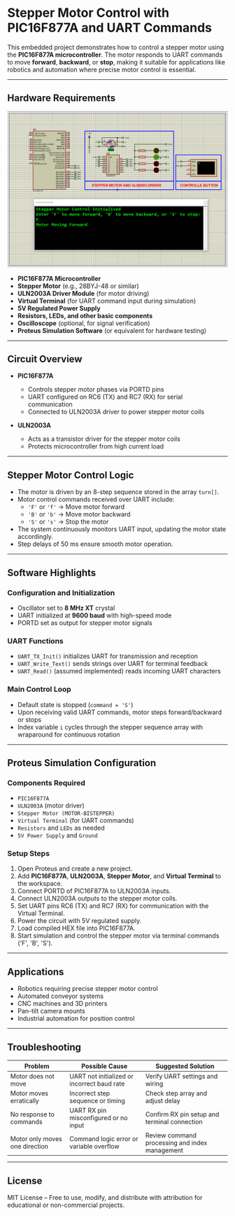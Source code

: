 # Stepper Motor Control with PIC16F877A and UART Commands

This embedded project demonstrates how to control a stepper motor using the **PIC16F877A microcontroller**. The motor responds to UART commands to move **forward**, **backward**, or **stop**, making it suitable for applications like robotics and automation where precise motor control is essential.

---

## Hardware Requirements
![PIC16F877A Stepper Motor Circuit](circuit.png)

- **PIC16F877A Microcontroller**  
- **Stepper Motor** (e.g., 28BYJ-48 or similar)  
- **ULN2003A Driver Module** (for motor driving)  
- **Virtual Terminal** (for UART command input during simulation)  
- **5V Regulated Power Supply**  
- **Resistors, LEDs, and other basic components**  
- **Oscilloscope** (optional, for signal verification)  
- **Proteus Simulation Software** (or equivalent for hardware testing)  

---

## Circuit Overview

- **PIC16F877A**  
  - Controls stepper motor phases via PORTD pins  
  - UART configured on RC6 (TX) and RC7 (RX) for serial communication  
  - Connected to ULN2003A driver to power stepper motor coils  

- **ULN2003A**  
  - Acts as a transistor driver for the stepper motor coils  
  - Protects microcontroller from high current load  

---

## Stepper Motor Control Logic

- The motor is driven by an 8-step sequence stored in the array `turn[]`.  
- Motor control commands received over UART include:  
  - `'F'` or `'f'` → Move motor forward  
  - `'B'` or `'b'` → Move motor backward  
  - `'S'` or `'s'` → Stop the motor  
- The system continuously monitors UART input, updating the motor state accordingly.  
- Step delays of 50 ms ensure smooth motor operation.  

---

## Software Highlights

### Configuration and Initialization

- Oscillator set to **8 MHz XT** crystal  
- UART initialized at **9600 baud** with high-speed mode  
- PORTD set as output for stepper motor signals  

### UART Functions

- `UART_TX_Init()` initializes UART for transmission and reception  
- `UART_Write_Text()` sends strings over UART for terminal feedback  
- `UART_Read()` (assumed implemented) reads incoming UART characters  

### Main Control Loop

- Default state is stopped (`command = 'S'`)  
- Upon receiving valid UART commands, motor steps forward/backward or stops  
- Index variable `i` cycles through the stepper sequence array with wraparound for continuous rotation  

---

## Proteus Simulation Configuration

### Components Required

- `PIC16F877A`  
- `ULN2003A` (motor driver)  
- `Stepper Motor (MOTOR-BISTEPPER)`  
- `Virtual Terminal` (for UART commands)  
- `Resistors` and `LEDs` as needed  
- `5V Power Supply` and `Ground`  

### Setup Steps

1. Open Proteus and create a new project.  
2. Add **PIC16F877A**, **ULN2003A**, **Stepper Motor**, and **Virtual Terminal** to the workspace.  
3. Connect PORTD of PIC16F877A to ULN2003A inputs.  
4. Connect ULN2003A outputs to the stepper motor coils.  
5. Set UART pins RC6 (TX) and RC7 (RX) for communication with the Virtual Terminal.  
6. Power the circuit with 5V regulated supply.  
7. Load compiled HEX file into PIC16F877A.  
8. Start simulation and control the stepper motor via terminal commands ('F', 'B', 'S').  

---

## Applications

- Robotics requiring precise stepper motor control  
- Automated conveyor systems  
- CNC machines and 3D printers  
- Pan-tilt camera mounts  
- Industrial automation for position control  

---

## Troubleshooting

| Problem                   | Possible Cause                          | Suggested Solution                             |
|---------------------------|---------------------------------------|-----------------------------------------------|
| Motor does not move        | UART not initialized or incorrect baud rate | Verify UART settings and wiring                |
| Motor moves erratically    | Incorrect step sequence or timing      | Check step array and adjust delay              |
| No response to commands    | UART RX pin misconfigured or no input  | Confirm RX pin setup and terminal connection   |
| Motor only moves one direction | Command logic error or variable overflow | Review command processing and index management |

---

## License

MIT License – Free to use, modify, and distribute with attribution for educational or non-commercial projects.
